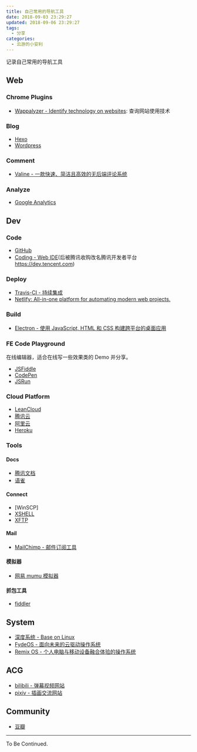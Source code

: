 ```yaml
---
title: 自己常用的导航工具
date: 2018-09-03 23:29:27
updated: 2018-09-06 23:29:27
tags:
  - 分享
categories:
  - 云游的小安利
---
```


记录自己常用的导航工具

<!-- more -->

## Web

### Chrome Plugins

- [Wappalyzer - Identify technology on websites](https://www.wappalyzer.com/): 查询网站使用技术

### Blog

- [Hexo](https://hexo.io/)
- [Wordpress](https://cn.wordpress.org/)

### Comment

- [Valine - 一款快速、简洁且高效的无后端评论系统](https://valine.js.org/)

### Analyze

- [Google Analytics](https://analytics.google.com)

## Dev

### Code

- [GitHub](https://github.com/)
- [Coding - Web IDE](https://coding.net/)(后被腾讯收购改名腾讯开发者平台 <https://dev.tencent.com>)

### Deploy

- [Travis-CI - 持续集成](https://travis-ci.org/)
- [Netlify: All-in-one platform for automating modern web projects.](https://www.netlify.com/)

### Build

- [Electron - 使用 JavaScript, HTML 和 CSS 构建跨平台的桌面应用](https://electronjs.org/)

### FE Code Playground

在线编辑器，适合在线写一些效果类的 Demo 并分享。

- [JSFiddle](https://jsfiddle.net/)
- [CodePen](https://codepen.io/)
- [JSRun](http://jsrun.net)

### Cloud Platform

- [LeanCloud](https://leancloud.cn/)
- [腾讯云](https://cloud.tencent.com/)
- [阿里云](https://www.aliyun.com/)
- [Heroku](https://www.heroku.com/)

### Tools

#### Docs

- [腾讯文档](https://docs.qq.com/)
- [语雀](https://www.yuque.com/)

#### Connect

- [WinSCP]
- [XSHELL](https://www.netsarang.com/zh/xshell/)
- [XFTP](https://www.netsarang.com/zh/xftp/)

#### Mail

- [MailChimp - 邮件订阅工具](https://mailchimp.com/)

#### 模拟器

- [网易 mumu 模拟器](http://mumu.163.com/)

#### 抓包工具

- [fiddler](https://www.telerik.com/fiddler)

## System

- [深度系统 - Base on Linux](https://www.deepin.org/)
- [FydeOS - 面向未来的云驱动操作系统](https://fydeos.com/)
- [Remix OS - 个人电脑与移动设备融合体验的操作系统](http://cn.jide.com/remixos)

## ACG

- [bilibili - 弹幕视频网站](https://www.bilibili.com/)
- [pixiv - 插画交流网站](https://www.pixiv.net/)
  
## Community

- [豆瓣](https://www.douban.com/)

---

To Be Continued.